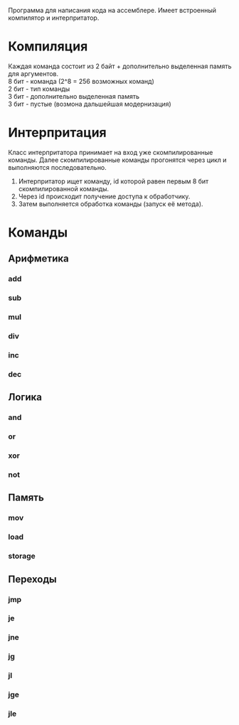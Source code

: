 Программа для написания кода на ассемблере. Имеет встроенный компилятор и интерпритатор.

# Компиляция
Каждая команда состоит из 2 байт + дополнительно выделенная память для аргументов.  
8 бит - команда (2^8 = 256 возможных команд)  
2 бит - тип команды  
3 бит - дополнительно выделенная память  
3 бит - пустые (возмона дальшейшая модернизация)  

# Интерпритация
Класс интерпритатора принимает на вход уже скомпилированные команды. Далее скомпилированные команды прогонятся через цикл и выполняются последовательно.  
1) Интерпритатор ищет команду, id которой равен первым 8 бит скомпилированной команды.
2) Через id происходит получение доступа к обработчику.
3) Затем выполняется обработка команды (запуск её метода).

# Команды
## Арифметика
### add
### sub
### mul
### div
### inc
### dec
## Логика
### and
### or
### xor
### not
## Память
### mov
### load
### storage
## Переходы
### jmp
### je
### jne
### jg
### jl
### jge
### jle
